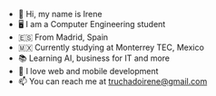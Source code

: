 - 👋 Hi, my name is Irene
- 🖥 I am a Computer Engineering student
- 🇪🇸 From Madrid, Spain
- 🇲🇽 Currently studying at Monterrey TEC, Mexico
- 📚 Learning AI, business for IT and more
- 💞️ I love web and mobile development
- 📫 You can reach me at truchadoirene@gmail.com
